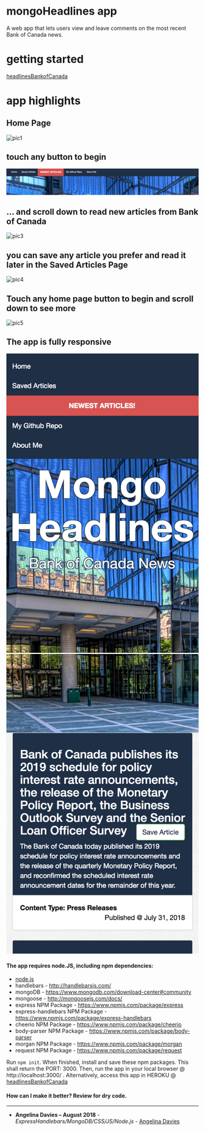 # mongoHeadlines app
A web app that lets users view and leave comments on the most recent Bank of Canada news. 

# getting started
[headlinesBankofCanada](https://headlinesbankofcanada.herokuapp.com/) 


# app highlights


## Home Page 

![pic1](public/assets/img/pic1.png)

## touch any button to begin 

![buttons](public/assets/img/buttons.png)

## ... and scroll down to read new articles from Bank of Canada

![pic3](public/assets/img/pic3.png)

## you can save any article you prefer and read it later in the Saved Articles Page

![pic4](public/assets/img/pic3.png)

## Touch any home page button to begin and scroll down to see more

![pic5](public/assets/images/pic5.png)

## The app is fully responsive

![pic1r](public/assets/img/pic1r.png) ![pic2r](public/assets/img/pic2r.png)


#### The app requires node.JS, including npm dependencies:

* [node.js](https://nodejs.org/en/)
* handlebars - http://handlebarsjs.com/
* mongoDB - https://www.mongodb.com/download-center#community
* mongoose - http://mongoosejs.com/docs/
* express NPM Package - https://www.npmjs.com/package/express
* express-handlebars NPM Package - https://www.npmjs.com/package/express-handlebars
* cheerio NPM Package - https://www.npmjs.com/package/cheerio
* body-parser NPM Package - https://www.npmjs.com/package/body-parser
* morgan NPM Package - https://www.npmjs.com/package/morgan
* request NPM Package - https://www.npmjs.com/package/request


Run `npm init`. When finished, install and save these npm packages. This shall return the PORT: 3000. Then, run the app in your local browser @ http://localhost:3000/ . Alternatively, access this app in HEROKU @ 
[headlinesBankofCanada](https://headlinesbankofcanada.herokuapp.com/) 


#### How can I make it better? Review for dry code.

---

* **Angelina Davies – August 2018** - *ExpressHandlebars/MongoDB/CSS/JS/Node.js* - [Angelina Davies](https://github.com/angelyna)

